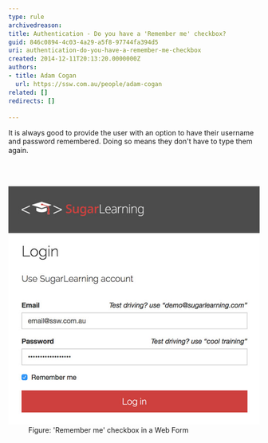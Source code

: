 ```yaml
---
type: rule
archivedreason: 
title: Authentication - Do you have a 'Remember me' checkbox?
guid: 846c0894-4c03-4a29-a5f8-97744fa394d5
uri: authentication-do-you-have-a-remember-me-checkbox
created: 2014-12-11T20:13:20.0000000Z
authors:
- title: Adam Cogan
  url: https://ssw.com.au/people/adam-cogan
related: []
redirects: []

---
```



<p>​​It is always good to provide the user with an option to have their username and password remembered. Doing so means they don't have to type them again.<span style="line-height:20px;">​​</span></p>
<br><excerpt class='endintro'></excerpt><br>
<dl class="goodImage"><dt>
      <img src="sugarlearning-rememberme.jpg" alt="sugarlearning-rememberme.jpg" />
      <br>
   </dt><dd>Figure: 'Remember me' checkbox in a Web Form</dd></dl>​


